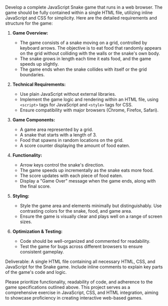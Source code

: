 Develop a complete JavaScript Snake game that runs in a web browser. The game should be fully contained within a single HTML file, utilizing inline JavaScript and CSS for simplicity. Here are the detailed requirements and structure for the game:

1. **Game Overview:**
   - The game consists of a snake moving on a grid, controlled by keyboard arrows. The objective is to eat food that randomly appears on the grid without colliding with the walls or the snake's own body.
   - The snake grows in length each time it eats food, and the game speeds up slightly.
   - The game ends when the snake collides with itself or the grid boundaries.

2. **Technical Requirements:**
   - Use plain JavaScript without external libraries.
   - Implement the game logic and rendering within an HTML file, using `<script>` tags for JavaScript and `<style>` tags for CSS.
   - Ensure compatibility with major browsers (Chrome, Firefox, Safari).

3. **Game Components:**
   - A game area represented by a grid.
   - A snake that starts with a length of 3.
   - Food that spawns in random locations on the grid.
   - A score counter displaying the amount of food eaten.

4. **Functionality:**
   - Arrow keys control the snake's direction.
   - The game speeds up incrementally as the snake eats more food.
   - The score updates with each piece of food eaten.
   - Display a "Game Over" message when the game ends, along with the final score.

5. **Styling:**
   - Style the game area and elements minimally but distinguishably. Use contrasting colors for the snake, food, and game area.
   - Ensure the game is visually clear and plays well on a range of screen sizes.

6. **Optimization & Testing:**
   - Code should be well-organized and commented for readability.
   - Test the game for bugs across different browsers to ensure consistent gameplay.

Deliverable: A single HTML file containing all necessary HTML, CSS, and JavaScript for the Snake game. Include inline comments to explain key parts of the game's code and logic.

Please prioritize functionality, readability of code, and adherence to the game specifications outlined above. This project serves as a comprehensive exercise in JavaScript, CSS, and HTML integration, aiming to showcase proficiency in creating interactive web-based games.
